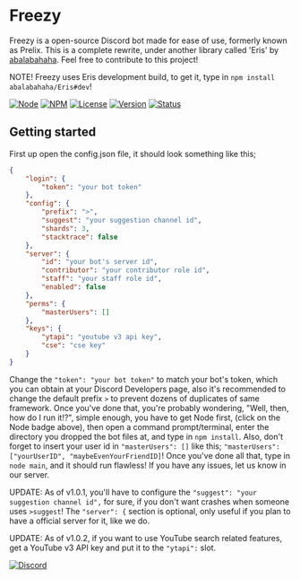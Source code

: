 # Freezy
Freezy is a open-source Discord bot made for ease of use, formerly known as Prelix. This is a complete rewrite, under another library called 'Eris' by [abalabahaha](https://github.com/abalabahaha). Feel free to contribute to this project!

NOTE! Freezy uses Eris development build, to get it, type in `npm install abalabahaha/Eris#dev`!

[![Node](https://img.shields.io/badge/Node-5.x.x-green.svg)](http://nodejs.org)
[![NPM](https://img.shields.io/badge/NPM-3.x.x-blue.svg)](http://nodejs.org)
[![License](https://img.shields.io/badge/License-GPL--3.0-blue.svg)]()
[![Version](https://img.shields.io/badge/Version-1.0.2-green.svg)]()
[![Status](https://img.shields.io/badge/Status-Stable-green.svg)]()
## Getting started
First up open the config.json file, it should look something like this;
```json
{
    "login": {
        "token": "your bot token"
    },
    "config": {
        "prefix": ">",
        "suggest": "your suggestion channel id",
        "shards": 3,
        "stacktrace": false
    },
    "server": {
        "id": "your bot's server id",
        "contributor": "your contributor role id",
        "staff": "your staff role id",
        "enabled": false
    },
    "perms": {
        "masterUsers": []
    },
    "keys": {
        "ytapi": "youtube v3 api key",
        "cse": "cse key"
    }
}

```
Change the `"token": "your bot token"` to match your bot's token, which you can obtain at your Discord Developers page, also it's recommended to change the default prefix `>` to prevent dozens of duplicates of same framework.
Once you've done that, you're probably wondering, "Well, then, how do I run it!?", simple enough, you have to get Node first, (click on the Node badge above), then open a command prompt/terminal, enter the directory you dropped the bot files at, and type in `npm install`. Also, don't forget to insert your user id in `"masterUsers": []` like this; `"masterUsers": ["yourUserID", "maybeEvenYourFriendID]`! Once you've done all that, type in `node main`, and it should run flawless! If you have any issues, let us know in our server.

UPDATE: As of v1.0.1, you'll have to configure the `"suggest": "your suggestion channel id",` for sure, if you don't want crashes when someone uses `>suggest`! The `"server": {` section is optional, only useful if you plan to have a official server for it, like we do.

UPDATE: As of v1.0.2, if you want to use YouTube search related features, get a YouTube v3 API key and put it to the `"ytapi":` slot.

[![Discord](https://discordapp.com/api/servers/206431108047437824/widget.png?style=banner3)](https://discord.gg/ZKA7sE8)
